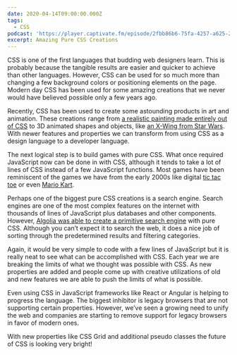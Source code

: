 ```yaml
---
date: 2020-04-14T09:00:00.000Z
tags:
  - CSS
podcast: 'https://player.captivate.fm/episode/2fbb86b6-75fa-4257-a625-20f8d8fe1634'
excerpt: Amazing Pure CSS Creations
---
```


CSS is one of the first languages that budding web designers learn. This is probably because the tangible results are easier and quicker to achieve than other languages. However, CSS can be used for so much more than changing a few background colors or positioning elements on the page. Modern day CSS has been used for some amazing creations that we never would have believed possible only a few years ago.

Recently, CSS has been used to create some astounding products in art and animation. These creations range from [a realistic painting made entirely out of CSS](https://github.com/cyanharlow/purecss-francine) to 3D animated shapes and objects, like [an X-Wing from Star Wars](https://codepen.io/juliangarnier/pen/hzDAF). With newer features and properties we can transform from using CSS as a design language to a developer language.

The next logical step is to build games with pure CSS. What once required JavaScript now can be done in with CSS, although it tends to take a lot of lines of CSS instead of a few JavaScript functions. Most games have been reminiscent of the games we have from the early 2000s like digital [tic tac toe](https://codepen.io/una/pen/aNZEbB) or even [Mario Kart](https://codesandbox.io/s/zk15o120xl).

Perhaps one of the biggest pure CSS creations is a search engine. Search engines are one of the most complex features on the internet with thousands of lines of JavaScript plus databases and other components. However, [Algolia was able to create a primitive search engine](https://community.algolia.com/algoliasearch-client-css/demo/) with pure CSS. Although you can’t expect it to search the web, it does a nice job of sorting through the predetermined results and filtering categories.

Again, it would be very simple to code with a few lines of JavaScript but it is really neat to see what can be accomplished with CSS. Each year we are breaking the limits of what we thought was possible with CSS. As new properties are added and people come up with creative utilizations of old and new features we are able to push the limits of what is possible.

Even using CSS in JavaScript frameworks like React or Angular is helping to progress the language. The biggest inhibitor is legacy browsers that are not supporting certain properties. However, we’ve seen a growing need to unify the web and companies are starting to remove support for legacy browsers in favor of modern ones.

With new properties like CSS Grid and additional pseudo classes the future of CSS is looking very bright!
